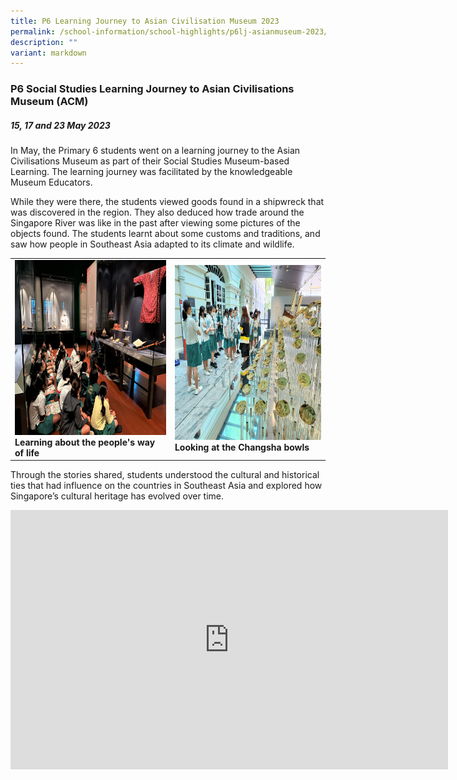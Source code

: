 ```yaml
---
title: P6 Learning Journey to Asian Civilisation Museum 2023
permalink: /school-information/school-highlights/p6lj-asianmuseum-2023/
description: ""
variant: markdown
---
```

### P6 Social Studies Learning Journey to Asian Civilisations Museum (ACM)

##### 15, 17 and 23 May 2023

In May, the Primary 6 students went on a learning journey to the Asian Civilisations Museum as part of their Social Studies Museum-based Learning. The learning journey was facilitated by the knowledgeable Museum Educators.

While they were there, the students viewed goods found in a shipwreck that was discovered in the region. They also deduced how trade around the Singapore River was like in the past after viewing some pictures of the objects found. The students learnt about some customs and traditions, and saw how people in Southeast Asia adapted to its climate and wildlife.

<table>
<tbody><tr>
		<td><img alt="jamboree01" src="/images/P6%20LJ%20ACM%202023/learning%20about%20the%20people_s%20way%20of%20life.JPG" style="width:450px;height:280px;"><b>Learning about the people's way of life </b> </td>
		<td><img alt="jamboree02" src="/images/P6%20LJ%20ACM%202023/looking%20at%20some%20of%20the%20changsha%20bowls%20(2).jpg" style="width:450px;height:280px;"><b>Looking at the Changsha bowls </b> </td>
</tr></tbody></table>

Through the stories shared, students understood the cultural and historical ties that had influence on the countries in Southeast Asia and explored how Singapore’s cultural heritage has evolved over time.

<center><iframe allowfullscreen="" allow="accelerometer; autoplay; clipboard-write; encrypted-media; gyroscope; picture-in-picture; web-share" frameborder="0" title="YouTube video player" src="https://www.youtube.com/embed/Ak7hsmxyBhE" height="415" width="700"></iframe></center>